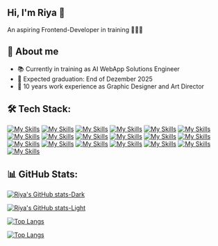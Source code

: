 ## Hi, I'm Riya 👋
An aspiring Frontend-Developer in training 👩🏻‍💻

## 🍥 About me
- 📚 Currently in training as AI WebApp Solutions Engineer 
- 🚀 Expected graduation: End of Dezember 2025
- 🎨 10 years work experience as Graphic Designer and Art Director  

<!--
**riyaueng/riyaueng** is a ✨ _special_ ✨ repository because its `README.md` (this file) appears on your GitHub profile.

Here are some ideas to get you started:

- 🔭 I’m currently working on ...
- 🌱 I’m currently learning ...
- 👯 I’m looking to collaborate on ...
- 🤔 I’m looking for help with ...
- 💬 Ask me about ...
- 📫 How to reach me: ...
- 😄 Pronouns: ...
- ⚡ Fun fact: ...
-->

## 🛠️ Tech Stack:
<!-- Static Icons:
[![My Skills](https://skillicons.dev/icons?i=html,css,tailwind,js,ts,react,vscode,vite,npm,git,github,postman,netlify,supabase,figma,xd,ae,ai,ps&perline=10)](https://skillicons.dev) -->

[![My Skills](https://skillicons.dev/icons?i=html)](https://skillicons.dev)
[![My Skills](https://skillicons.dev/icons?i=css)](https://skillicons.dev)
[![My Skills](https://skillicons.dev/icons?i=tailwind)](https://skillicons.dev)
[![My Skills](https://skillicons.dev/icons?i=js)](https://skillicons.dev)
[![My Skills](https://skillicons.dev/icons?i=ts)](https://skillicons.dev)
[![My Skills](https://skillicons.dev/icons?i=react)](https://skillicons.dev)
[![My Skills](https://skillicons.dev/icons?i=vscode)](https://skillicons.dev)
[![My Skills](https://skillicons.dev/icons?i=vite)](https://skillicons.dev)
[![My Skills](https://skillicons.dev/icons?i=npm)](https://skillicons.dev)
[![My Skills](https://skillicons.dev/icons?i=git)](https://skillicons.dev)
[![My Skills](https://skillicons.dev/icons?i=github)](https://skillicons.dev)
[![My Skills](https://skillicons.dev/icons?i=postman)](https://skillicons.dev)
[![My Skills](https://skillicons.dev/icons?i=netlify)](https://skillicons.dev)
[![My Skills](https://skillicons.dev/icons?i=supabase)](https://skillicons.dev)
[![My Skills](https://skillicons.dev/icons?i=figma)](https://skillicons.dev)
[![My Skills](https://skillicons.dev/icons?i=xd)](https://skillicons.dev)
[![My Skills](https://skillicons.dev/icons?i=ae)](https://skillicons.dev)
[![My Skills](https://skillicons.dev/icons?i=ai)](https://skillicons.dev)
[![My Skills](https://skillicons.dev/icons?i=ps)](https://skillicons.dev)

## 📊 GitHub Stats:

[![Riya's GitHub stats-Dark](https://github-readme-stats.vercel.app/api?username=riyaueng&show_icons=true&theme=nightowl#gh-dark-mode-only)](https://github.com/riyaueng/github-readme-stats#gh-dark-mode-only)

[![Riya's GitHub stats-Light](https://github-readme-stats.vercel.app/api?username=riyaueng&show_icons=true&theme=catppuccin_latte&title_color=12C7B7&bg_color=00000000#gh-light-mode-only)](https://github.com/riyaueng/github-readme-stats#gh-light-mode-only)

[![Top Langs](https://github-readme-stats.vercel.app/api/top-langs/?username=riyaueng&layout=compact&theme=nightowl&title_color0B389E1#gh-dark-mode-only)](https://github.com/riyaueng/github-readme-stats#gh-dark-mode-only)

[![Top Langs](https://github-readme-stats.vercel.app/api/top-langs/?username=riyaueng&layout=compact&title_color=12C7B7#gh-light-mode-only)](https://github.com/riyaueng/github-readme-stats#gh-light-mode-only)
